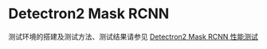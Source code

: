<!-- omit in toc -->
# Detectron2 Mask RCNN

测试环境的搭建及测试方法、测试结果请参见 [Detectron2 Mask RCNN 性能测试](./code/README.md)

